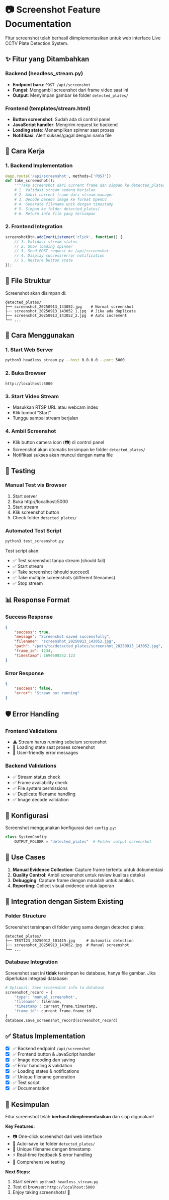 # 📷 Screenshot Feature Documentation

Fitur screenshot telah berhasil diimplementasikan untuk web interface Live CCTV Plate Detection System.

## ✨ Fitur yang Ditambahkan

### Backend (headless_stream.py)
- **Endpoint baru**: `POST /api/screenshot`
- **Fungsi**: Mengambil screenshot dari frame video saat ini
- **Output**: Menyimpan gambar ke folder `detected_plates/`

### Frontend (templates/stream.html)
- **Button screenshot**: Sudah ada di control panel
- **JavaScript handler**: Mengirim request ke backend
- **Loading state**: Menampilkan spinner saat proses
- **Notifikasi**: Alert sukses/gagal dengan nama file

## 🔧 Cara Kerja

### 1. Backend Implementation
```python
@app.route('/api/screenshot', methods=['POST'])
def take_screenshot():
    """Take screenshot dari current frame dan simpan ke detected_plates"""
    # 1. Validasi stream sedang berjalan
    # 2. Ambil current frame dari stream manager
    # 3. Decode base64 image ke format OpenCV
    # 4. Generate filename unik dengan timestamp
    # 5. Simpan ke folder detected_plates/
    # 6. Return info file yang tersimpan
```

### 2. Frontend Integration
```javascript
screenshotBtn.addEventListener('click', function() {
    // 1. Validasi stream status
    // 2. Show loading spinner
    // 3. Send POST request ke /api/screenshot
    // 4. Display success/error notification
    // 5. Restore button state
});
```

## 📁 File Struktur

Screenshot akan disimpan di:
```
detected_plates/
├── screenshot_20250913_143052.jpg    # Normal screenshot
├── screenshot_20250913_143052_1.jpg  # Jika ada duplicate
├── screenshot_20250913_143052_2.jpg  # Auto increment
└── ...
```

## 🚀 Cara Menggunakan

### 1. Start Web Server
```bash
python3 headless_stream.py --host 0.0.0.0 --port 5000
```

### 2. Buka Browser
```
http://localhost:5000
```

### 3. Start Video Stream
- Masukkan RTSP URL atau webcam index
- Klik tombol "Start"
- Tunggu sampai stream berjalan

### 4. Ambil Screenshot
- Klik button camera icon (📷) di control panel
- Screenshot akan otomatis tersimpan ke folder `detected_plates/`
- Notifikasi sukses akan muncul dengan nama file

## 🧪 Testing

### Manual Test via Browser
1. Start server
2. Buka http://localhost:5000
3. Start stream
4. Klik screenshot button
5. Check folder `detected_plates/`

### Automated Test Script
```bash
python3 test_screenshot.py
```

Test script akan:
- ✅ Test screenshot tanpa stream (should fail)
- ✅ Start stream
- ✅ Take screenshot (should succeed)
- ✅ Take multiple screenshots (different filenames)
- ✅ Stop stream

## 📊 Response Format

### Success Response
```json
{
    "success": true,
    "message": "Screenshot saved successfully",
    "filename": "screenshot_20250913_143052.jpg",
    "path": "/path/to/detected_plates/screenshot_20250913_143052.jpg",
    "frame_id": 1234,
    "timestamp": 1694608252.123
}
```

### Error Response
```json
{
    "success": false,
    "error": "Stream not running"
}
```

## 🛡️ Error Handling

### Frontend Validations
- ⚠️ Stream harus running sebelum screenshot
- 🔄 Loading state saat proses screenshot
- 📱 User-friendly error messages

### Backend Validations
- ✅ Stream status check
- ✅ Frame availability check
- ✅ File system permissions
- ✅ Duplicate filename handling
- ✅ Image decode validation

## 🔧 Konfigurasi

Screenshot menggunakan konfigurasi dari `config.py`:
```python
class SystemConfig:
    OUTPUT_FOLDER = "detected_plates"  # Folder output screenshot
```

## 🎯 Use Cases

1. **Manual Evidence Collection**: Capture frame tertentu untuk dokumentasi
2. **Quality Control**: Ambil screenshot untuk review kualitas deteksi
3. **Debugging**: Capture frame dengan masalah untuk analisis
4. **Reporting**: Collect visual evidence untuk laporan

## 🔄 Integration dengan Sistem Existing

### Folder Structure
Screenshot tersimpan di folder yang sama dengan detected plates:
```
detected_plates/
├── TEST123_20250912_101415.jpg     # Automatic detection
├── screenshot_20250913_143052.jpg  # Manual screenshot
└── ...
```

### Database Integration
Screenshot saat ini **tidak** tersimpan ke database, hanya file gambar. Jika diperlukan integrasi database:

```python
# Optional: Save screenshot info to database
screenshot_record = {
    'type': 'manual_screenshot',
    'filename': filename,
    'timestamp': current_frame.timestamp,
    'frame_id': current_frame.frame_id
}
database.save_screenshot_record(screenshot_record)
```

## ✅ Status Implementation

- [x] ✅ Backend endpoint `/api/screenshot`
- [x] ✅ Frontend button & JavaScript handler
- [x] ✅ Image decoding dan saving
- [x] ✅ Error handling & validation
- [x] ✅ Loading states & notifications
- [x] ✅ Unique filename generation
- [x] ✅ Test script
- [x] ✅ Documentation

## 🎉 Kesimpulan

Fitur screenshot telah **berhasil diimplementasikan** dan siap digunakan! 

**Key Features:**
- 📷 One-click screenshot dari web interface
- 💾 Auto-save ke folder `detected_plates/`
- 🔄 Unique filename dengan timestamp
- ⚡ Real-time feedback & error handling
- 🧪 Comprehensive testing

**Next Steps:**
1. Start server: `python3 headless_stream.py`
2. Test di browser: `http://localhost:5000`
3. Enjoy taking screenshots! 📸